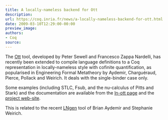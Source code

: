 ```yaml
---
title: A locally-nameless backend for Ott
description:
url: https://coq.inria.fr/news/a-locally-nameless-backend-for-ott.html
date: 2009-03-10T12:29:00-00:00
preview_image:
authors:
- Coq
source:
---
```



<p>The <a href="http://www.cl.cam.ac.uk/~pes20/ott/">Ott</a> tool, 
developed by  Peter Sewell and Francesco Zappa Nardelli,
has recently been extended to compile language definitions
to a Coq representation in locally-nameless style with cofinite 
quantification, as popularised in Engineering Formal Metatheory by
Aydemir, Charguéraud, Pierce, Pollack and Weirich. It deals with the
single-binder case only.</p>
<p>Some examples (including STLC, Fsub, and the nu-calculus of Pitts and
Stark) and the documentation are available from the <a href="http://www.di.ens.fr/~zappa/projects/ln_ott/">ln-ott page</a> and the 
<a href="http://www.cl.cam.ac.uk/~pes20/ott/">project web-site</a>.</p>
<p>This is related to the recent <a href="http://web.archive.org/web/20100716005113/http://www.cis.upenn.edu/~baydemir/papers/lngen/">LNgen</a> tool of Brian Aydemir and Stephanie Weirich.</p>

 
